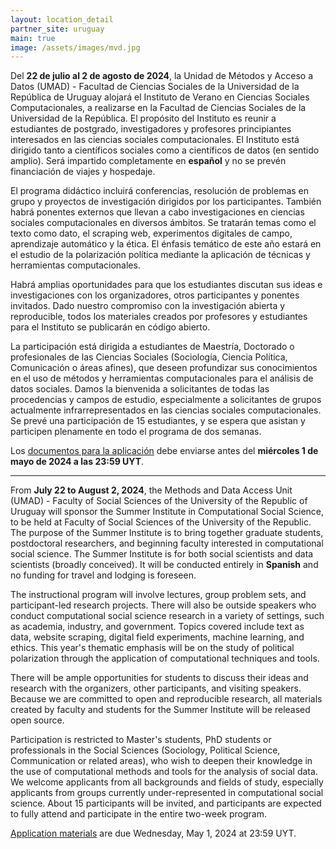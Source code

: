 ```yaml
---
layout: location_detail
partner_site: uruguay
main: true
image: /assets/images/mvd.jpg
---
```



Del **22 de julio al 2 de agosto de 2024**, la Unidad de Métodos y Acceso a Datos (UMAD) - Facultad de Ciencias Sociales de la Universidad de la República de Uruguay alojará el Instituto de Verano en Ciencias Sociales Computacionales, a realizarse en la Facultad de Ciencias Sociales de la Universidad de la República. El propósito del Instituto es reunir a estudiantes de postgrado, investigadores y profesores principiantes interesados en las ciencias sociales computacionales. El Instituto está dirigido tanto a científicos sociales como a científicos de datos (en sentido amplio). Será impartido completamente en **español** y no se prevén financiación de viajes y hospedaje. 

El programa didáctico incluirá conferencias, resolución de problemas en grupo y proyectos de investigación dirigidos por los participantes. También habrá ponentes externos que llevan a cabo investigaciones en ciencias sociales computacionales en diversos ámbitos. Se tratarán temas como el texto como dato, el scraping web, experimentos digitales de campo, aprendizaje automático y la ética.
El énfasis temático de este año estará en el estudio de la polarización política mediante la aplicación de técnicas y herramientas computacionales.

Habrá amplias oportunidades para que los estudiantes discutan sus ideas e investigaciones con los organizadores, otros participantes y ponentes invitados. Dado nuestro compromiso con la investigación abierta y reproducible, todos los materiales creados por profesores y estudiantes para el Instituto se publicarán en código abierto.

La participación está dirigida a estudiantes de Maestría, Doctorado o profesionales de las Ciencias Sociales (Sociología, Ciencia Política, Comunicación o áreas afines), que deseen profundizar sus conocimientos en el uso de métodos y herramientas computacionales para el análisis de datos sociales. Damos la bienvenida a solicitantes de todas las procedencias y campos de estudio, especialmente a solicitantes de grupos actualmente infrarrepresentados en las ciencias sociales computacionales. Se prevé una participación de 15 estudiantes, y se espera que asistan y participen plenamente en todo el programa de dos semanas.

Los [documentos para la aplicación](https://compsocialscience.github.io/summer-institute/2024/uruguay/apply) debe enviarse antes del **miércoles 1 de mayo de 2024 a las 23:59 UYT**.


_____

From **July 22 to August 2, 2024**, the Methods and Data Access Unit (UMAD) - Faculty of Social Sciences of the University of the Republic of Uruguay will sponsor the Summer Institute in Computational Social Science, to be held at Faculty of Social Sciences of the University of the Republic. The purpose of the Summer Institute is to bring together graduate students, postdoctoral researchers, and beginning faculty interested in computational social science. The Summer Institute is for both social scientists and data scientists (broadly conceived). It will be conducted entirely in **Spanish** and no funding for travel and lodging is foreseen. 

The instructional program will involve lectures, group problem sets, and participant-led research projects. There will also be outside speakers who conduct computational social science research in a variety of settings, such as academia, industry, and government. Topics covered include text as data, website scraping, digital field experiments, machine learning, and ethics. This year's thematic emphasis will be on the study of political polarization through the application of computational techniques and tools.


There will be ample opportunities for students to discuss their ideas and research with the organizers, other participants, and visiting speakers. Because we are committed to open and reproducible research, all materials created by faculty and students for the Summer Institute will be released open source.

Participation is restricted to Master's students, PhD students or professionals in the Social Sciences (Sociology, Political Science, Communication or related areas), who wish to deepen their knowledge in the use of computational methods and tools for the analysis of social data. We welcome applicants from all backgrounds and fields of study, especially applicants from groups currently under-represented in computational social science. About 15 participants will be invited, and participants are expected to fully attend and participate in the entire two-week program.


[Application materials](https://compsocialscience.github.io/summer-institute/2024/uruguay/apply) are due Wednesday, May 1, 2024 at 23:59 UYT.

